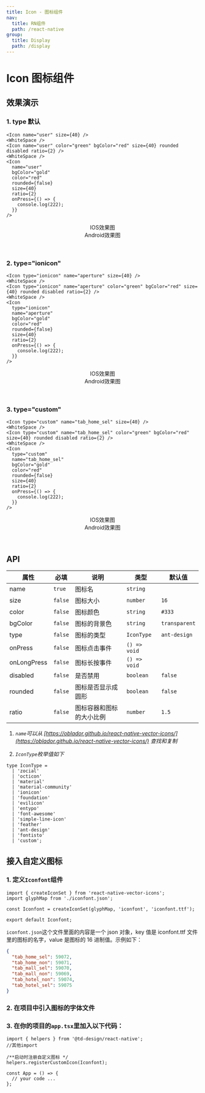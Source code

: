 ```yaml
---
title: Icon - 图标组件
nav:
  title: RN组件
  path: /react-native
group:
  title: Display
  path: /display
---
```


# Icon 图标组件

## 效果演示

### 1. type 默认

```tsx | pure
<Icon name="user" size={40} />
<WhiteSpace />
<Icon name="user" color="green" bgColor="red" size={40} rounded disabled ratio={2} />
<WhiteSpace />
<Icon
  name="user"
  bgColor="gold"
  color="red"
  rounded={false}
  size={40}
  ratio={2}
  onPress={() => {
    console.log(222);
  }}
/>
```

<center>
  <div style={{ display: 'flex', width: 750 }}>
    <div style={{ width: 375 }}>IOS效果图</div>
    <div style={{ width: 375 }}>Android效果图</div>
  </div>
</center>
<center>
  <figure>
    <img
      alt=""
      src="https://td-dev-public.oss-cn-hangzhou.aliyuncs.com/maoyes-app/1607581939572658465.png"
      style={{ width: 375, marginRight: 10, border: "1px solid #ddd" }}
    />
    <img
      alt=""
      src="https://timgsa.baidu.com/timg?image&quality=80&size=b9999_10000&sec=1607430991524&di=24c0bf75a6d0efeff1c48e13829eca72&imgtype=0&src=http%3A%2F%2Fattach.bbs.miui.com%2Fforum%2F201308%2F23%2F220651x9b0h4kru904ozre.jpg"
      style={{ width: 375, border: "1px solid #ddd" }}
    />
  </figure>
</center>

### 2. type="ionicon"

```tsx | pure
<Icon type="ionicon" name="aperture" size={40} />
<WhiteSpace />
<Icon type="ionicon" name="aperture" color="green" bgColor="red" size={40} rounded disabled ratio={2} />
<WhiteSpace />
<Icon
  type="ionicon"
  name="aperture"
  bgColor="gold"
  color="red"
  rounded={false}
  size={40}
  ratio={2}
  onPress={() => {
    console.log(222);
  }}
/>
```

<center>
  <div style={{ display: 'flex', width: 750 }}>
    <div style={{ width: 375 }}>IOS效果图</div>
    <div style={{ width: 375 }}>Android效果图</div>
  </div>
</center>
<center>
  <figure>
    <img
      alt=""
      src="https://td-dev-public.oss-cn-hangzhou.aliyuncs.com/maoyes-app/1607582087329555418.png"
      style={{ width: 375, marginRight: 10, border: "1px solid #ddd" }}
    />
    <img
      alt=""
      src="https://timgsa.baidu.com/timg?image&quality=80&size=b9999_10000&sec=1607430991524&di=24c0bf75a6d0efeff1c48e13829eca72&imgtype=0&src=http%3A%2F%2Fattach.bbs.miui.com%2Fforum%2F201308%2F23%2F220651x9b0h4kru904ozre.jpg"
      style={{ width: 375, border: "1px solid #ddd" }}
    />
  </figure>
</center>

### 3. type="custom"

```tsx | pure
<Icon type="custom" name="tab_home_sel" size={40} />
<WhiteSpace />
<Icon type="custom" name="tab_home_sel" color="green" bgColor="red" size={40} rounded disabled ratio={2} />
<WhiteSpace />
<Icon
  type="custom"
  name="tab_home_sel"
  bgColor="gold"
  color="red"
  rounded={false}
  size={40}
  ratio={2}
  onPress={() => {
    console.log(222);
  }}
/>
```

<center>
  <div style={{ display: 'flex', width: 750 }}>
    <div style={{ width: 375 }}>IOS效果图</div>
    <div style={{ width: 375 }}>Android效果图</div>
  </div>
</center>
<center>
  <figure>
    <img
      alt=""
      src="https://td-dev-public.oss-cn-hangzhou.aliyuncs.com/maoyes-app/1607582193230531572.png"
      style={{ width: 375, marginRight: 10, border: "1px solid #ddd" }}
    />
    <img
      alt=""
      src="https://timgsa.baidu.com/timg?image&quality=80&size=b9999_10000&sec=1607430991524&di=24c0bf75a6d0efeff1c48e13829eca72&imgtype=0&src=http%3A%2F%2Fattach.bbs.miui.com%2Fforum%2F201308%2F23%2F220651x9b0h4kru904ozre.jpg"
      style={{ width: 375, border: "1px solid #ddd" }}
    />
  </figure>
</center>

## API

| 属性        | 必填    | 说明                     | 类型         | 默认值        |
| ----------- | ------- | ------------------------ | ------------ | ------------- |
| name        | `true`  | 图标名                   | `string`     |               |
| size        | `false` | 图标大小                 | `number`     | `16`          |
| color       | `false` | 图标颜色                 | `string`     | `#333`        |
| bgColor     | `false` | 图标的背景色             | `string`     | `transparent` |
| type        | `false` | 图标的类型               | `IconType`   | `ant-design`  |
| onPress     | `false` | 图标点击事件             | `() => void` |               |
| onLongPress | `false` | 图标长按事件             | `() => void` |               |
| disabled    | `false` | 是否禁用                 | `boolean`    | `false`       |
| rounded     | `false` | 图标是否显示成圆形       | `boolean`    | `false`       |
| ratio       | `false` | 图标容器和图标的大小比例 | `number`     | `1.5`         |

1. _`name`可以从 [https://oblador.github.io/react-native-vector-icons/](https://oblador.github.io/react-native-vector-icons/) 查找和复制_

2. _`IconType`枚举值如下_

```tsx|pure
type IconType =
  | 'zocial'
  | 'octicon'
  | 'material'
  | 'material-community'
  | 'ionicon'
  | 'foundation'
  | 'evilicon'
  | 'entypo'
  | 'font-awesome'
  | 'simple-line-icon'
  | 'feather'
  | 'ant-design'
  | 'fontisto'
  | 'custom';
```

## 接入自定义图标

### 1. 定义`Iconfont`组件

```tsx|pure
import { createIconSet } from 'react-native-vector-icons';
import glyphMap from './iconfont.json';

const Iconfont = createIconSet(glyphMap, 'iconfont', 'iconfont.ttf');

export default Iconfont;
```

`iconfont.json`这个文件里面的内容是一个 json 对象，key 值是 iconfont.ttf 文件里的图标的名字，value 是图标的 16 进制值。示例如下：

```json
{
  "tab_home_sel": 59072,
  "tab_home_non": 59071,
  "tab_mall_sel": 59070,
  "tab_mall_non": 59069,
  "tab_hotel_non": 59074,
  "tab_hotel_sel": 59075
}
```

### 2. 在项目中引入图标的字体文件

### 3. 在你的项目的`app.tsx`里加入以下代码：

```tsx|pure
import { helpers } from '@td-design/react-native';
//其他import

/**启动时注册自定义图标 */
helpers.registerCustomIcon(Iconfont);

const App = () => {
  // your code ...
};
```
